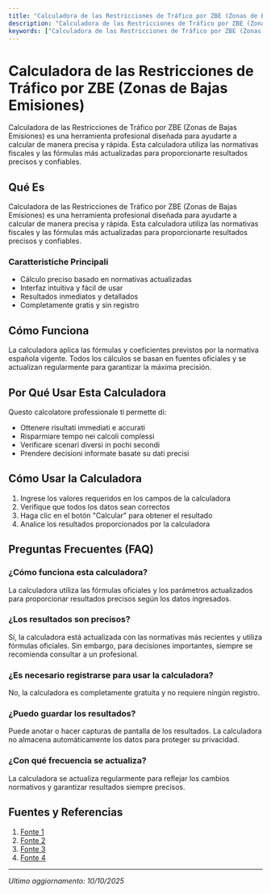 ```yaml
---
title: "Calculadora de las Restricciones de Tráfico por ZBE (Zonas de Bajas Emisiones)"
description: "Calculadora de las Restricciones de Tráfico por ZBE (Zonas de Bajas Emisiones) es una herramienta profesional diseñada para ayudarte a calcular de manera precisa y rápida. Esta calculadora utiliza las normativas fiscales y las fórmulas más actualizadas para proporcionarte resultados precisos y confiables."
keywords: ["Calculadora de las Restricciones de Tráfico por ZBE (Zonas de Bajas Emisiones)", "calcolatore", "calcolo online"]
---
```


# Calculadora de las Restricciones de Tráfico por ZBE (Zonas de Bajas Emisiones)

Calculadora de las Restricciones de Tráfico por ZBE (Zonas de Bajas Emisiones) es una herramienta profesional diseñada para ayudarte a calcular de manera precisa y rápida. Esta calculadora utiliza las normativas fiscales y las fórmulas más actualizadas para proporcionarte resultados precisos y confiables.

## Qué Es

Calculadora de las Restricciones de Tráfico por ZBE (Zonas de Bajas Emisiones) es una herramienta profesional diseñada para ayudarte a calcular de manera precisa y rápida. Esta calculadora utiliza las normativas fiscales y las fórmulas más actualizadas para proporcionarte resultados precisos y confiables.

### Caratteristiche Principali

- Cálculo preciso basado en normativas actualizadas
- Interfaz intuitiva y fácil de usar
- Resultados inmediatos y detallados
- Completamente gratis y sin registro

## Cómo Funciona

La calculadora aplica las fórmulas y coeficientes previstos por la normativa española vigente. Todos los cálculos se basan en fuentes oficiales y se actualizan regularmente para garantizar la máxima precisión.

## Por Qué Usar Esta Calculadora

Questo calcolatore professionale ti permette di:

- Ottenere risultati immediati e accurati
- Risparmiare tempo nei calcoli complessi
- Verificare scenari diversi in pochi secondi
- Prendere decisioni informate basate su dati precisi

## Cómo Usar la Calculadora

1. Ingrese los valores requeridos en los campos de la calculadora
2. Verifique que todos los datos sean correctos
3. Haga clic en el botón "Calcular" para obtener el resultado
4. Analice los resultados proporcionados por la calculadora

## Preguntas Frecuentes (FAQ)

### ¿Cómo funciona esta calculadora?

La calculadora utiliza las fórmulas oficiales y los parámetros actualizados para proporcionar resultados precisos según los datos ingresados.

### ¿Los resultados son precisos?

Sí, la calculadora está actualizada con las normativas más recientes y utiliza fórmulas oficiales. Sin embargo, para decisiones importantes, siempre se recomienda consultar a un profesional.

### ¿Es necesario registrarse para usar la calculadora?

No, la calculadora es completamente gratuita y no requiere ningún registro.

### ¿Puedo guardar los resultados?

Puede anotar o hacer capturas de pantalla de los resultados. La calculadora no almacena automáticamente los datos para proteger su privacidad.

### ¿Con qué frecuencia se actualiza?

La calculadora se actualiza regularmente para reflejar los cambios normativos y garantizar resultados siempre precisos.

## Fuentes y Referencias

1. [Fonte 1](https://www.race.es/zonas-de-bajas-emisiones)
2. [Fonte 2](https://www.miteco.gob.es/es/calidad-y-evaluacion-ambiental/temas/movilidad/zonas_de_bajas_emisiones_en_espana.html)
3. [Fonte 3](https://www.driveris.es/blog/zona-bajas-emisiones-espana?srsltid=AfmBOoozmpNrvvD0ZaMEoMIoDBeISMwncL8xZ3AsN1Gh1HxhHrjNR3rX)
4. [Fonte 4](https://mediambient.gencat.cat/es/05_ambits_dactuacio/atmosfera/qualitat_de_laire/qualitat-de-laire-a-la-conurbacio-de-barcelona/pla_millora_qua_aire_2011_2015/mesures-del-pamqa/episodis_ambientals/faqs/restriccions/)

---

*Ultimo aggiornamento: 10/10/2025*
